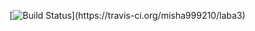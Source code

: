 [![Build Status](https://travis-ci.org/misha999210/laba3.svg?branch=ma..)](https://travis-ci.org/misha999210/laba3)
